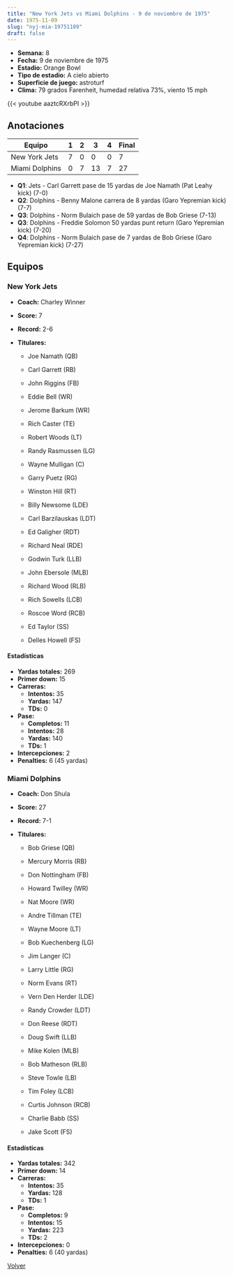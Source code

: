 ```yaml
---
title: "New York Jets vs Miami Dolphins - 9 de noviembre de 1975"
date: 1975-11-09
slug: "nyj-mia-19751109"
draft: false
---
```


- **Semana:** 8
- **Fecha:** 9 de noviembre de 1975
- **Estadio:** Orange Bowl
- **Tipo de estadio:** A cielo abierto
- **Superficie de juego:** astroturf
- **Clima:** 79 grados Farenheit, humedad relativa 73%, viento 15 mph


{{< youtube aaztcRXrbPI >}}


## Anotaciones
| Equipo | 1 | 2 | 3 | 4 | Final |
|--------|---|---|---|---|-------|
| New York Jets  | 7 | 0 | 0 | 0  | 7 |
| Miami Dolphins  | 0 | 7 | 13 | 7  | 27 |
- **Q1**: Jets - Carl Garrett pase de 15 yardas de Joe Namath (Pat Leahy kick) (7-0)
- **Q2**: Dolphins - Benny Malone carrera de 8 yardas (Garo Yepremian kick) (7-7)
- **Q3**: Dolphins - Norm Bulaich pase de 59 yardas de Bob Griese (7-13)
- **Q3**: Dolphins - Freddie Solomon 50 yardas punt return (Garo Yepremian kick) (7-20)
- **Q4**: Dolphins - Norm Bulaich pase de 7 yardas de Bob Griese (Garo Yepremian kick) (7-27)


## Equipos


### New York Jets
* **Coach:** Charley Winner
* **Score:** 7
* **Record:** 2-6
* **Titulares:** 

  * Joe Namath (QB) 

  * Carl Garrett (RB) 

  * John Riggins (FB) 

  * Eddie Bell (WR) 

  * Jerome Barkum (WR) 

  * Rich Caster (TE) 

  * Robert Woods (LT) 

  * Randy Rasmussen (LG) 

  * Wayne Mulligan (C) 

  * Garry Puetz (RG) 

  * Winston Hill (RT) 

  * Billy Newsome (LDE) 

  * Carl Barzilauskas (LDT) 

  * Ed Galigher (RDT) 

  * Richard Neal (RDE) 

  * Godwin Turk (LLB) 

  * John Ebersole (MLB) 

  * Richard Wood (RLB) 

  * Rich Sowells (LCB) 

  * Roscoe Word (RCB) 

  * Ed Taylor (SS) 

  * Delles Howell (FS) 

#### Estadísticas
* **Yardas totales:** 269
* **Primer down:** 15
* **Carreras:**
  * **Intentos:** 35
  * **Yardas:** 147
  * **TDs:** 0
* **Pase:**
  * **Completos:** 11
  * **Intentos:** 28
  * **Yardas:** 140
  * **TDs:** 1
* **Intercepciones:** 2
* **Penalties:** 6 (45 yardas)

### Miami Dolphins
* **Coach:** Don Shula
* **Score:** 27
* **Record:** 7-1
* **Titulares:** 

  * Bob Griese (QB) 

  * Mercury Morris (RB) 

  * Don Nottingham (FB) 

  * Howard Twilley (WR) 

  * Nat Moore (WR) 

  * Andre Tillman (TE) 

  * Wayne Moore (LT) 

  * Bob Kuechenberg (LG) 

  * Jim Langer (C) 

  * Larry Little (RG) 

  * Norm Evans (RT) 

  * Vern Den Herder (LDE) 

  * Randy Crowder (LDT) 

  * Don Reese (RDT) 

  * Doug Swift (LLB) 

  * Mike Kolen (MLB) 

  * Bob Matheson (RLB) 

  * Steve Towle (LB) 

  * Tim Foley (LCB) 

  * Curtis Johnson (RCB) 

  * Charlie Babb (SS) 

  * Jake Scott (FS) 

#### Estadísticas
* **Yardas totales:** 342
* **Primer down:** 14
* **Carreras:**
  * **Intentos:** 35
  * **Yardas:** 128
  * **TDs:** 1
* **Pase:**
  * **Completos:** 9
  * **Intentos:** 15
  * **Yardas:** 223
  * **TDs:** 2
* **Intercepciones:** 0
* **Penalties:** 6 (40 yardas)


[Volver](/historia/1975)
